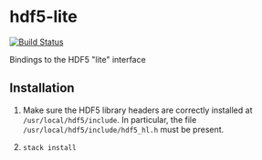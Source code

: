 # hdf5-lite

[![Build Status](https://travis-ci.org/ocramz/hdf5-lite.png)](https://travis-ci.org/ocramz/hdf5-lite)

Bindings to the HDF5 "lite" interface

## Installation

1. Make sure the HDF5 library headers are correctly installed at `/usr/local/hdf5/include`. In particular, the file `/usr/local/hdf5/include/hdf5_hl.h` must be present.

2. `stack install`
